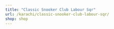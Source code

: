 ```yaml
---
title: "Classic Snooker Club Labour Sqr"
url: /karachi/classic-snooker-club-labour-sqr/
shop: shop
---
```

